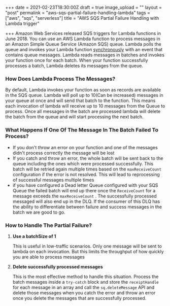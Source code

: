 +++
date = 2021-02-23T18:30:00Z
draft = true
image_upload = ""
layout = "post"
permalink = "aws-sqs-partial-failure-handling-lambda"
tags = ["aws", "sqs", "serverless"]
title = "AWS SQS Partial Failure Handling with Lambda trigger"

+++
Amazon Web Services released SQS triggers for Lambda functions in June 2018. You can use an AWS Lambda function to process messages in an Amazon Simple Queue Service (Amazon SQS) queue. Lambda polls the queue and invokes your Lambda function [synchronously](https://docs.aws.amazon.com/lambda/latest/dg/invocation-sync.html) with an event that contains queue messages. Lambda reads messages in batches and invokes your function once for each batch. When your function successfully processes a batch, Lambda deletes its messages from the queue.

### How Does Lambda Process The Messages?

By default, Lambda invokes your function as soon as records are available in the SQS queue. Lambda will poll up to 10(Can be increased) messages in your queue at once and will send that batch to the function. This means each invocation of lambda will receive up to 10 messages from the Queue to process. Once all messages in the batch are processed lambda will delete the batch from the queue and will start processing the next batch.

### What Happens If One Of The Message In The Batch Failed To Process?

* If you don't throw an error on your function and one of the messages didn't process correctly the message will be lost
* If you catch and throw an error, the whole batch will be sent back to the queue including the ones which were processed successfully.  This batch will be retried again multiple times based on the `maxReceiveCount`  configuration if the error is not resolved. This will lead to reprocessing of successful messages multiple times
* if you have configured a Dead letter Queue configured with your SQS Queue the failed batch will end up there once the  `ReceiveCount` for a message exceeds the `maxReceiveCount` . The successfully processed messaged will also end up in the DLQ. If the consumer of this DLQ has the ability to differentiate between failure and success messages in the batch we are good to go. 

### How to Handle The Partial Failure?

1. **Use a batchSize of 1**

   This is useful in low-traffic scenarios. Only one message will be sent to lambda on each invocation. But this limits the throughput of how quickly you are able to process messages
2. **Delete successfully processed messages**

   This is the most effective method to handle this situation.  Process the batch messages inside a `try-catch` block and store the `receiptHandle` for each message in an array and call the `sq.deleteMessage` API and delete those messages when you catch the error and throw an error once you delete the messages that are successfully processed.